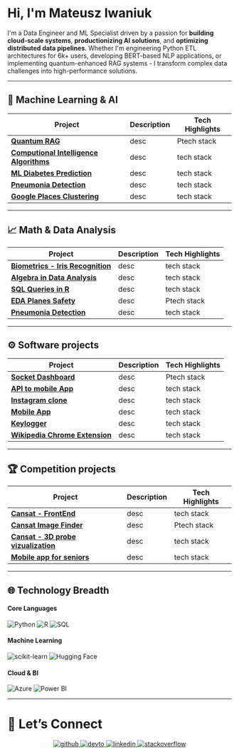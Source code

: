 

# Hi, I'm Mateusz Iwaniuk

I'm a Data Engineer and ML Specialist driven by a passion for **building cloud-scale systems**, **productionizing AI solutions**, and **optimizing distributed data pipelines**. Whether I'm engineering Python ETL architectures for 6k+ users, developing BERT-based NLP applications, or implementing quantum-enhanced RAG systems - I transform complex data challenges into high-performance solutions.


---

## 🤖 Machine Learning & AI

| Project | Description | Tech Highlights |
|---------|-------------|-----------------|
| **[Quantum RAG](https://github.com/Iwaniukooo11/QuantumRAG)** | desc | Ptech stack |
| **[Computional Intelligence Algorithms](https://github.com/Iwaniukooo11/computional-intelligence-algorithms)** | desc | tech stack |
| **[ML Diabetes Prediction](https://github.com/Iwaniukooo11/ml-diabetes-prediction)** | desc | tech stack |
| **[Pneumonia Detection](https://github.com/Iwaniukooo11/deep-learning_x-ray-images-pneumonia)** | desc | tech stack |
| **[Google Places Clustering](https://github.com/Iwaniukooo11/Google-Places-Clustering)** | desc | tech stack |

---

## 📈 Math & Data Analysis
| Project | Description | Tech Highlights |
|---------|-------------|-----------------|
| **[Biometrics - Iris Recognition](https://github.com/Iwaniukooo11/Biometric-Iris-Recognition)** | desc | tech stack |
| **[Algebra in Data Analysis](https://github.com/Iwaniukooo11/algebra-in-data-analysis)** | desc | tech stack |
| **[SQL Queries in R](https://github.com/Iwaniukooo11/sql-queries-in-r)** | desc | tech stack |
| **[EDA Planes Safety](https://github.com/Iwaniukooo11/data-analysis-planes-safety)** | desc | Ptech stack |
| **[Pneumonia Detection](https://github.com/Iwaniukooo11/deep-learning_x-ray-images-pneumonia)** | desc | tech stack |
---


## ⚙️ Software projects

| Project | Description | Tech Highlights |
|---------|-------------|-----------------|
| **[Socket Dashboard](https://github.com/Iwaniukooo11/data-socket-dashboard)** | desc | Ptech stack |
| **[API to mobile App](https://github.com/Iwaniukooo11/co-by-dzis-zjesc-api)** | desc | tech stack |
| **[Instagram clone](https://github.com/Iwaniukooo11/foodgram)** | desc | tech stack |
| **[Mobile App](https://github.com/Iwaniukooo11/co-by-dzis-zjesc-app)** | desc | tech stack |
| **[Keylogger](https://github.com/Iwaniukooo11/keylogger)** | desc | tech stack |
| **[Wikipedia Chrome Extension](https://github.com/Iwaniukooo11/random-wikipedia-pages)** | desc | tech stack |

---
## 🏆 Competition projects
| Project | Description | Tech Highlights |
|---------|-------------|-----------------|
| **[Cansat - FrontEnd](https://github.com/Iwaniukooo11/trailblazer-page)** | desc | tech stack |
| **[Cansat Image Finder](https://github.com/Iwaniukooo11/image-finder)** | desc | Ptech stack |
| **[Cansat - 3D probe vizualization ](https://github.com/Iwaniukooo11/cansat_model3d)** | desc | tech stack |
| **[Mobile app for seniors](https://github.com/Iwaniukooo11/zdrowy-senior)** | desc | tech stack |
                             
---

## 🌐 Technology Breadth

#### **Core Languages**
<img src="https://img.shields.io/badge/Python-3776AB?style=flat&logo=python&logoColor=white" alt="Python"> <img src="https://img.shields.io/badge/R-276DC3?style=flat&logo=r&logoColor=white" alt="R"> <img src="https://img.shields.io/badge/SQL-4479A1?style=flat&logo=postgresql&logoColor=white" alt="SQL">

#### **Machine Learning**
<img src="https://img.shields.io/badge/scikit--learn-F7931E?style=flat&logo=scikit-learn&logoColor=white" alt="scikit-learn"> <img src="https://img.shields.io/badge/Hugging%20Face-FFD21E?style=flat&logo=huggingface&logoColor=black" alt="Hugging Face">

#### **Cloud & BI**
<img src="https://img.shields.io/badge/Azure-0089D6?style=flat&logo=microsoft-azure&logoColor=white" alt="Azure"> <img src="https://img.shields.io/badge/PowerBI-F2C811?style=flat&logo=powerbi&logoColor=black" alt="Power BI">

---
  
# 🤝 Let’s Connect

<div align="center">
<a href="https://github.com/Iwaniukooo11" target="_blank">
<img src=https://img.shields.io/badge/github-%2324292e.svg?&style=for-the-badge&logo=github&logoColor=white alt=github style="margin-bottom: 5px;" />
</a>
<a href="https://dev.to/iwaniukooo11" target="_blank">
<img src=https://img.shields.io/badge/dev.to-%2308090A.svg?&style=for-the-badge&logo=dev.to&logoColor=white alt=devto style="margin-bottom: 5px;" />
</a>
<a href="https://linkedin.com/in/iwaniuk-mateusz" target="_blank">
<img src=https://img.shields.io/badge/linkedin-%231E77B5.svg?&style=for-the-badge&logo=linkedin&logoColor=white alt=linkedin style="margin-bottom: 5px;" />
</a>
<a href="https://stackoverflow.com/users/12698616/iwaniukooo" target="_blank">
<img src=https://img.shields.io/badge/stackoverflow-%23F28032.svg?&style=for-the-badge&logo=stackoverflow&logoColor=white alt=stackoverflow style="margin-bottom: 5px;" />
</a>  
</div>  

